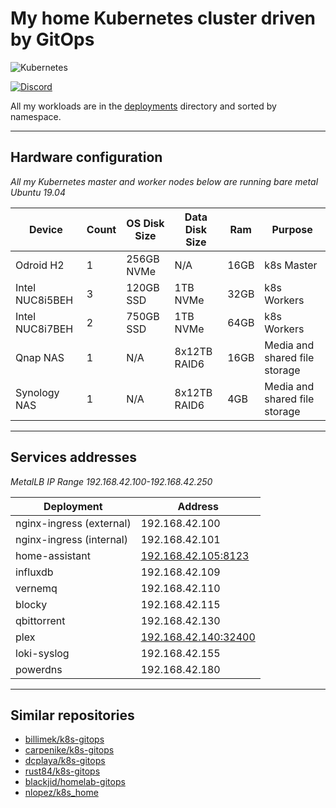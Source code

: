 # My home Kubernetes cluster driven by GitOps

![Kubernetes](https://i.imgur.com/p1RzXjQ.png)

[![Discord](https://img.shields.io/badge/discord-chat-7289DA.svg?maxAge=60&style=flat-square)](https://discord.gg/hk58BZV)

All my workloads are in the [deployments](./deployments/) directory and sorted by namespace.

---

## Hardware configuration

_All my Kubernetes master and worker nodes below are running bare metal Ubuntu 19.04_

|Device             |Count  |OS Disk Size|Data Disk Size|Ram    |Purpose                              |
|-------------------|-------|------------|--------------|-------|-------------------------------------|
|Odroid H2          |1      |256GB NVMe  |N/A           |16GB   |k8s Master                           |
|Intel NUC8i5BEH    |3      |120GB SSD   |1TB NVMe      |32GB   |k8s Workers                          |
|Intel NUC8i7BEH    |2      |750GB SSD   |1TB NVMe      |64GB   |k8s Workers                          |
|Qnap NAS           |1      |N/A         |8x12TB RAID6  |16GB   |Media and shared file storage        |
|Synology NAS       |1      |N/A         |8x12TB RAID6  |4GB    |Media and shared file storage        |

---

## Services addresses

_MetalLB IP Range 192.168.42.100-192.168.42.250_

| Deployment                     | Address                                                 |
|--------------------------------|---------------------------------------------------------|
| nginx-ingress (external)       | 192.168.42.100                                          |
| nginx-ingress (internal)       | 192.168.42.101                                          |
| home-assistant                 | [192.168.42.105:8123](http://192.168.42.105:8123)       |
| influxdb                       | 192.168.42.109                                          |
| vernemq                        | 192.168.42.110                                          |
| blocky                         | 192.168.42.115                                          |
| qbittorrent                    | 192.168.42.130                                          |
| plex                           | [192.168.42.140:32400](http://192.168.42.140:32400/web) |
| loki-syslog                    | 192.168.42.155                                          |
| powerdns                       | 192.168.42.180                                          |

---

## Similar repositories

- [billimek/k8s-gitops](https://github.com/billimek/k8s-gitops)
- [carpenike/k8s-gitops](https://github.com/carpenike/k8s-gitops)
- [dcplaya/k8s-gitops](https://github.com/dcplaya/k8s-gitops)
- [rust84/k8s-gitops](https://github.com/rust84/k8s-gitops)
- [blackjid/homelab-gitops](https://github.com/blackjid/homelab-gitops)
- [nlopez/k8s_home](https://github.com/nlopez/k8s_home)
